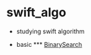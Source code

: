 # swift_algo

* studying swift algorithm

* basic
*** [BinarySearch](https://github.com/Heodoo/swift_algo/blob/main/BinarySearch.playground/Contents.swift)
